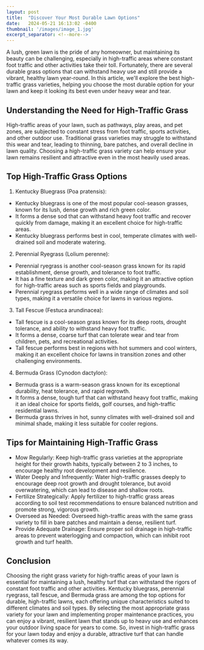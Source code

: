 ```yaml
---
layout: post
title:  "Discover Your Most Durable Lawn Options"
date:   2024-05-21 16:13:02 -0400
thumbnail: '/images/image_1.jpg'
excerpt_separator: <!--more-->
---
```

A lush, green lawn is the pride of any homeowner, but maintaining its beauty can be challenging, especially in high-traffic areas where constant foot traffic and other activities take their toll. <!--more-->Fortunately, there are several durable grass options that can withstand heavy use and still provide a vibrant, healthy lawn year-round. In this article, we'll explore the best high-traffic grass varieties, helping you choose the most durable option for your lawn and keep it looking its best even under heavy wear and tear.

## Understanding the Need for High-Traffic Grass
High-traffic areas of your lawn, such as pathways, play areas, and pet zones, are subjected to constant stress from foot traffic, sports activities, and other outdoor use. Traditional grass varieties may struggle to withstand this wear and tear, leading to thinning, bare patches, and overall decline in lawn quality. Choosing a high-traffic grass variety can help ensure your lawn remains resilient and attractive even in the most heavily used areas.

## Top High-Traffic Grass Options
1. Kentucky Bluegrass (Poa pratensis):
* Kentucky bluegrass is one of the most popular cool-season grasses, known for its lush, dense growth and rich green color.
* It forms a dense sod that can withstand heavy foot traffic and recover quickly from damage, making it an excellent choice for high-traffic areas.
* Kentucky bluegrass performs best in cool, temperate climates with well-drained soil and moderate watering.
2. Perennial Ryegrass (Lolium perenne):
* Perennial ryegrass is another cool-season grass known for its rapid establishment, dense growth, and tolerance to foot traffic.
* It has a fine texture and dark green color, making it an attractive option for high-traffic areas such as sports fields and playgrounds.
* Perennial ryegrass performs well in a wide range of climates and soil types, making it a versatile choice for lawns in various regions.
3. Tall Fescue (Festuca arundinacea):
* Tall fescue is a cool-season grass known for its deep roots, drought tolerance, and ability to withstand heavy foot traffic.
* It forms a dense, coarse turf that can tolerate wear and tear from children, pets, and recreational activities.
* Tall fescue performs best in regions with hot summers and cool winters, making it an excellent choice for lawns in transition zones and other challenging environments.
4. Bermuda Grass (Cynodon dactylon):
* Bermuda grass is a warm-season grass known for its exceptional durability, heat tolerance, and rapid regrowth.
* It forms a dense, tough turf that can withstand heavy foot traffic, making it an ideal choice for sports fields, golf courses, and high-traffic residential lawns.
* Bermuda grass thrives in hot, sunny climates with well-drained soil and minimal shade, making it less suitable for cooler regions.

## Tips for Maintaining High-Traffic Grass
* Mow Regularly: Keep high-traffic grass varieties at the appropriate height for their growth habits, typically between 2 to 3 inches, to encourage healthy root development and resilience.
* Water Deeply and Infrequently: Water high-traffic grasses deeply to encourage deep root growth and drought tolerance, but avoid overwatering, which can lead to disease and shallow roots.
* Fertilize Strategically: Apply fertilizer to high-traffic grass areas according to soil test recommendations to ensure balanced nutrition and promote strong, vigorous growth.
* Overseed as Needed: Overseed high-traffic areas with the same grass variety to fill in bare patches and maintain a dense, resilient turf.
* Provide Adequate Drainage: Ensure proper soil drainage in high-traffic areas to prevent waterlogging and compaction, which can inhibit root growth and turf health.

## Conclusion
Choosing the right grass variety for high-traffic areas of your lawn is essential for maintaining a lush, healthy turf that can withstand the rigors of constant foot traffic and other activities. Kentucky bluegrass, perennial ryegrass, tall fescue, and Bermuda grass are among the top options for durable, high-traffic lawns, each offering unique characteristics suited to different climates and soil types. By selecting the most appropriate grass variety for your lawn and implementing proper maintenance practices, you can enjoy a vibrant, resilient lawn that stands up to heavy use and enhances your outdoor living space for years to come. So, invest in high-traffic grass for your lawn today and enjoy a durable, attractive turf that can handle whatever comes its way.
